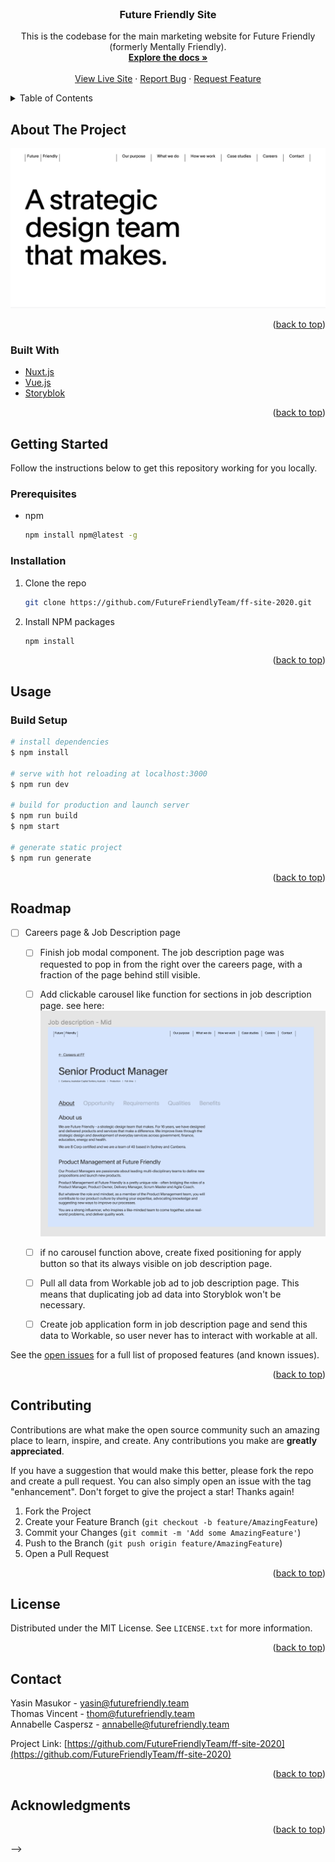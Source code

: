 <div id="top"></div>



<!-- PROJECT SHIELDS -->
<!--
*** I'm using markdown "reference style" links for readability.
*** Reference links are enclosed in brackets [ ] instead of parentheses ( ).
*** See the bottom of this document for the declaration of the reference variables
*** for contributors-url, forks-url, etc. This is an optional, concise syntax you may use.
*** https://www.markdownguide.org/basic-syntax/#reference-style-links
-->
<!-- [![Contributors][contributors-shield]][contributors-url]
[![Forks][forks-shield]][forks-url]
[![Stargazers][stars-shield]][stars-url]
[![Issues][issues-shield]][issues-url]
[![MIT License][license-shield]][license-url]
[![LinkedIn][linkedin-shield]][linkedin-url] -->



<!-- PROJECT LOGO -->
<br />
<div align="center">

<h3 align="center">Future Friendly Site</h3>

  <p align="center">
    This is the codebase for the main marketing website for Future Friendly (formerly Mentally Friendly).
    <br />
    <a href="https://github.com/FutureFriendlyTeam/ff-site-2020"><strong>Explore the docs »</strong></a>
    <br />
    <br />
    <a href="https://futurefriendly.team/">View Live Site</a>
    ·
    <a href="https://github.com/FutureFriendlyTeam/ff-site-2020/issues">Report Bug</a>
    ·
    <a href="https://github.com/FutureFriendlyTeam/ff-site-2020/issues">Request Feature</a>
  </p>
</div>



<!-- TABLE OF CONTENTS -->
<details>
  <summary>Table of Contents</summary>
  <ol>
    <li>
      <a href="#about-the-project">About The Project</a>
      <ul>
        <li><a href="#built-with">Built With</a></li>
      </ul>
    </li>
    <li>
      <a href="#getting-started">Getting Started</a>
      <ul>
        <li><a href="#prerequisites">Prerequisites</a></li>
        <li><a href="#installation">Installation</a></li>
      </ul>
    </li>
    <li><a href="#usage">Usage</a></li>
    <li><a href="#roadmap">Roadmap</a></li>
    <li><a href="#contributing">Contributing</a></li>
    <li><a href="#license">License</a></li>
    <li><a href="#contact">Contact</a></li>
    <li><a href="#acknowledgments">Acknowledgments</a></li>
  </ol>
</details>



<!-- ABOUT THE PROJECT -->
## About The Project

![Product Name Screen Shot](./static/homepage2.png)



<p align="right">(<a href="#top">back to top</a>)</p>



### Built With

* [Nuxt.js](https://nuxtjs.org/)
* [Vue.js](https://vuejs.org/)
* [Storyblok](https://www.storyblok.com/home)


<p align="right">(<a href="#top">back to top</a>)</p>



<!-- GETTING STARTED -->
## Getting Started

Follow the instructions below to get this repository working for you locally. 

### Prerequisites


* npm
  ```sh
  npm install npm@latest -g
  ```

### Installation


1. Clone the repo
   ```sh
   git clone https://github.com/FutureFriendlyTeam/ff-site-2020.git
   ```
2. Install NPM packages
   ```sh
   npm install
   ```

<p align="right">(<a href="#top">back to top</a>)</p>



<!-- USAGE EXAMPLES -->
## Usage

### Build Setup

``` bash
# install dependencies
$ npm install

# serve with hot reloading at localhost:3000
$ npm run dev

# build for production and launch server
$ npm run build
$ npm start

# generate static project
$ npm run generate
```


<p align="right">(<a href="#top">back to top</a>)</p>



<!-- ROADMAP -->
## Roadmap

-[ ] Careers page & Job Description page   
    - [ ] Finish job modal component. The job description page was requested to pop in from the right over the careers page, with a fraction of the page behind still visible.  
    - [ ] Add clickable carousel like function for sections in job description page. see here: 
    ![job](./static/job-desc1.png)  
    - [ ] if no carousel function above, create fixed positioning for apply button so that its always visible on job description page.   
    - [ ] Pull all data from Workable job ad to job description page. This means that duplicating job ad data into Storyblok won't be necessary.  
    - [ ] Create job application form in job description page and send this data to Workable, so user never has to interact with workable at all.   


See the [open issues](https://github.com/FutureFriendlyTeam/ff-site-2020/issues) for a full list of proposed features (and known issues).

<p align="right">(<a href="#top">back to top</a>)</p>



<!-- CONTRIBUTING -->
## Contributing

Contributions are what make the open source community such an amazing place to learn, inspire, and create. Any contributions you make are **greatly appreciated**.

If you have a suggestion that would make this better, please fork the repo and create a pull request. You can also simply open an issue with the tag "enhancement".
Don't forget to give the project a star! Thanks again!

1. Fork the Project
2. Create your Feature Branch (`git checkout -b feature/AmazingFeature`)
3. Commit your Changes (`git commit -m 'Add some AmazingFeature'`)
4. Push to the Branch (`git push origin feature/AmazingFeature`)
5. Open a Pull Request

<p align="right">(<a href="#top">back to top</a>)</p>



<!-- LICENSE -->
## License

Distributed under the MIT License. See `LICENSE.txt` for more information.

<p align="right">(<a href="#top">back to top</a>)</p>



<!-- CONTACT -->
## Contact

Yasin Masukor - yasin@futurefriendly.team  
Thomas Vincent - thom@futurefriendly.team  
Annabelle Caspersz - annabelle@futurefriendly.team

Project Link: [https://github.com/FutureFriendlyTeam/ff-site-2020](https://github.com/FutureFriendlyTeam/ff-site-2020)

<p align="right">(<a href="#top">back to top</a>)</p>



<!-- ACKNOWLEDGMENTS -->
## Acknowledgments


<p align="right">(<a href="#top">back to top</a>)</p>



<!-- MARKDOWN LINKS & IMAGES
<!-- https://www.markdownguide.org/basic-syntax/#reference-style-links -->
<!-- [contributors-shield]: https://img.shields.io/github/contributors/github_username/repo_name.svg?style=for-the-badge
[contributors-url]: https://github.com/github_username/repo_name/graphs/contributors
[forks-shield]: https://img.shields.io/github/forks/github_username/repo_name.svg?style=for-the-badge
[forks-url]: https://github.com/github_username/repo_name/network/members
[stars-shield]: https://img.shields.io/github/stars/github_username/repo_name.svg?style=for-the-badge
[stars-url]: https://github.com/github_username/repo_name/stargazers
[issues-shield]: https://img.shields.io/github/issues/github_username/repo_name.svg?style=for-the-badge
[issues-url]: https://github.com/github_username/repo_name/issues
[license-shield]: https://img.shields.io/github/license/github_username/repo_name.svg?style=for-the-badge
[license-url]: https://github.com/github_username/repo_name/blob/master/LICENSE.txt
[linkedin-shield]: https://img.shields.io/badge/-LinkedIn-black.svg?style=for-the-badge&logo=linkedin&colorB=555
[linkedin-url]: https://linkedin.com/in/linkedin_username
[product-screenshot]: images/screenshot.png --> -->
